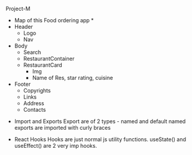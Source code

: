 Project-M

- Map of this Food ordering app \*
- Header
  - Logo
  - Nav
- Body
  - Search
  - RestaurantContainer
  - RestaurantCard
    - Img
    - Name of Res, star rating, cuisine
- Footer
  - Copyrights
  - Links
  - Address
  - Contacts

* Import and Exports
  Export are of 2 types - named and default
  named exports are imported with curly braces

* React Hooks
  Hooks are just normal js utility functions.
  useState() and useEffect() are 2 very imp hooks.
